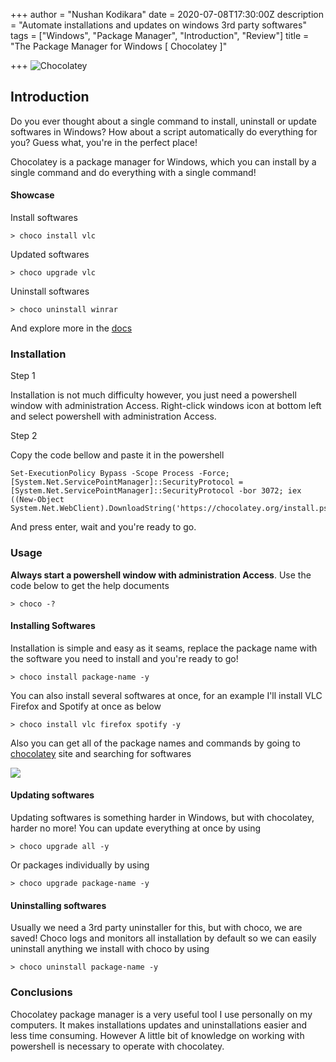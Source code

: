 +++
author = "Nushan Kodikara"
date = 2020-07-08T17:30:00Z
description = "Automate installations and updates on windows 3rd party softwares"
tags = ["Windows", "Package Manager", "Introduction", "Review"]
title = "The Package Manager for Windows [ Chocolatey ]"

+++
![Chocolatey](/uploads/20200708_224037.jpg "Chocolatey")

## Introduction

Do you ever thought about a single command to install, uninstall or update softwares in Windows? How about a script automatically do everything for you? Guess what, you're in the perfect place!

Chocolatey is a package manager for Windows, which you can install by a single command and do everything with a single command!

#### Showcase

Install softwares

    > choco install vlc

Updated softwares

    > choco upgrade vlc

Uninstall softwares

    > choco uninstall winrar

And explore more in the [docs](https://chocolatey.org/docs "Chocolatey Docs")

### Installation

Step 1

Installation is not much difficulty however, you just need a powershell window with administration Access. Right-click windows icon at bottom left and select powershell with administration Access.

Step 2

Copy the code bellow and paste it in the powershell

    Set-ExecutionPolicy Bypass -Scope Process -Force; [System.Net.ServicePointManager]::SecurityProtocol = [System.Net.ServicePointManager]::SecurityProtocol -bor 3072; iex ((New-Object System.Net.WebClient).DownloadString('https://chocolatey.org/install.ps1'))

And press enter, wait and you're ready to go.

### Usage

**Always start a powershell window with administration Access**. Use the code below to get the help documents

    > choco -?

#### Installing Softwares

Installation is simple and easy as it seams, replace the package name with the software you need to install and you're ready to go!

    > choco install package-name -y

You can also install several softwares at once, for an example I'll install VLC Firefox and Spotify at once as below

    > choco install vlc firefox spotify -y

Also you can get all of the package names and commands by going to [chocolatey](https://chocolatey.org/) site and searching for softwares

![](/uploads/20200708_224814.jpg)

#### Updating softwares

Updating softwares is something harder in Windows, but with chocolatey, harder no more! You can update everything at once by using

    > choco upgrade all -y

Or packages individually by using

    > choco upgrade package-name -y

#### Uninstalling softwares

Usually we need a 3rd party uninstaller for this, but with choco, we are saved! Choco logs and monitors all installation by default so we can easily uninstall anything we install with choco by using

    > choco uninstall package-name -y

### Conclusions

Chocolatey package manager is a very useful tool I use personally on my computers. It makes installations updates and uninstallations easier and less time consuming. However A little bit of knowledge on working with powershell is necessary to operate with chocolatey.